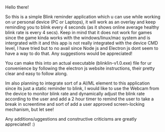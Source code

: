 Hello there!

So this is a simple Blink reminder application which u can use while working on ur personal device (PC or Laptops), it will work as an overlay and keep reminding you to blink every 4 seconds
(as it shows online average healthy blink rate is every 4 secs).
Keep in mind that it does not work for games since the game kinda works with the windows/linux/mac system and is intergrated with it and this app is not really integrated with the device CMD level,
I have tried but to no avail since Node js and Electron js dont seem to have a way to do that. Any suggestions would be appreciated!

You can make this into an actual executable (blinklin-v1.0.exe) file for ur convenience by following the electron js website instructions, their pretty clear and easy to follow along.

Im also planning to integrate sort of a AI/ML element to this application since its just a static reminder to blink, I would like to use the Webcam from the device to monitor blink rate and 
dynamically adjust the blink rate according to the user and add a 2 hour timer to remind the user to take a break in screentime and sort of add a user approved screen-locking mechanism, but let see! 

Any additions/uggestions and constructive criticisms are greatly appreciated! :)
